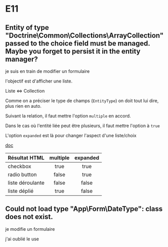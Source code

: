 # E11

## Entity of type "Doctrine\Common\Collections\ArrayCollection" passed to the choice field must be managed. Maybe you forget to persist it in the entity manager?

je suis en train de modifier un formulaire

l'objectif est d'afficher une liste.

Liste <=> Collection

Comme on a préciser le type de champs (`EntityType`) on doit tout lui dire, plus rien en auto.

Suivant la relation, il faut mettre l'option `multiple` en accord.

Dans le cas où l'entité liée peut être plusieurs, il faut mettre l'option à `true`

L'option `expanded` est là pour changer l'aspect d'une liste/choix

[doc](https://symfony.com/doc/current/reference/forms/types/entity.html#multiple)

| Résultat HTML             | multiple | expanded |
|:----------|:-------------:|:------:|
|checkbox         | true     | true     |
|radio button     |false     |true      |
|liste déroulante |false     |false     |
|liste déplié     |true      |false     |

## Could not load type "App\Form\DateType": class does not exist.

je modifie un formulaire

j'ai oublié le use